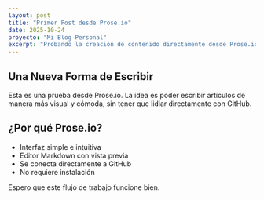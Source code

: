 ```yaml
---
layout: post
title: "Primer Post desde Prose.io"
date: 2025-10-24
proyecto: "Mi Blog Personal"
excerpt: "Probando la creación de contenido directamente desde Prose.io"
---
```


## Una Nueva Forma de Escribir

Esta es una prueba desde Prose.io. La idea es poder escribir artículos de manera más visual y cómoda, sin tener que lidiar directamente con GitHub.

## ¿Por qué Prose.io?

- Interfaz simple e intuitiva
- Editor Markdown con vista previa
- Se conecta directamente a GitHub
- No requiere instalación

Espero que este flujo de trabajo funcione bien.